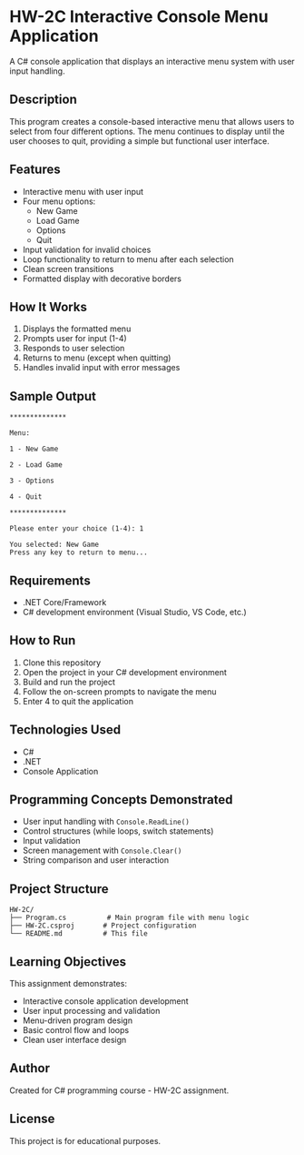 # HW-2C Interactive Console Menu Application

A C# console application that displays an interactive menu system with user input handling.

## Description

This program creates a console-based interactive menu that allows users to select from four different options. The menu continues to display until the user chooses to quit, providing a simple but functional user interface.

## Features

- Interactive menu with user input
- Four menu options:
  - New Game
  - Load Game  
  - Options
  - Quit
- Input validation for invalid choices
- Loop functionality to return to menu after each selection
- Clean screen transitions
- Formatted display with decorative borders

## How It Works

1. Displays the formatted menu
2. Prompts user for input (1-4)
3. Responds to user selection
4. Returns to menu (except when quitting)
5. Handles invalid input with error messages

## Sample Output

```
**************

Menu:

1 - New Game

2 - Load Game

3 - Options

4 - Quit

**************

Please enter your choice (1-4): 1

You selected: New Game
Press any key to return to menu...
```

## Requirements

- .NET Core/Framework
- C# development environment (Visual Studio, VS Code, etc.)

## How to Run

1. Clone this repository
2. Open the project in your C# development environment
3. Build and run the project
4. Follow the on-screen prompts to navigate the menu
5. Enter 4 to quit the application

## Technologies Used

- C#
- .NET
- Console Application

## Programming Concepts Demonstrated

- User input handling with `Console.ReadLine()`
- Control structures (while loops, switch statements)
- Input validation
- Screen management with `Console.Clear()`
- String comparison and user interaction

## Project Structure

```
HW-2C/
├── Program.cs          # Main program file with menu logic
├── HW-2C.csproj       # Project configuration
└── README.md          # This file
```

## Learning Objectives

This assignment demonstrates:
- Interactive console application development
- User input processing and validation
- Menu-driven program design
- Basic control flow and loops
- Clean user interface design

## Author

Created for C# programming course - HW-2C assignment.

## License

This project is for educational purposes.
